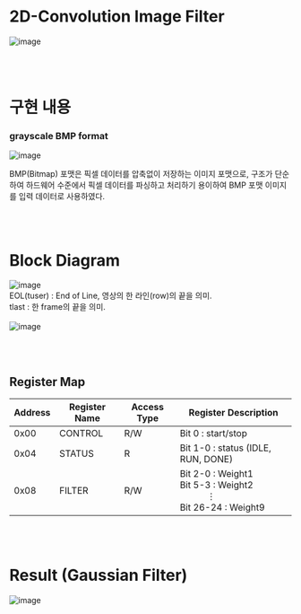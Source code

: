 # 2D-Convolution Image Filter

![image](https://github.com/user-attachments/assets/abe89c3c-88de-4a2b-9fec-91da76823d98)



<br/><br/>

# 구현 내용

### grayscale BMP format
![image](https://github.com/user-attachments/assets/02668b6d-bc63-458f-8b3a-5a6582b842ce)

BMP(Bitmap) 포맷은 픽셀 데이터를 압축없이 저장하는 이미지 포맷으로, 구조가 단순하여 하드웨어 수준에서 픽셀 데이터를 파싱하고 처리하기 용이하여 BMP 포맷 이미지를 입력 데이터로 사용하였다.


<br/><br/>

# Block Diagram
![image](https://github.com/user-attachments/assets/9a6c7ce4-513b-411e-a72e-c1a00f4ec2d8)
<br/>
EOL(tuser) : End of Line, 영상의 한 라인(row)의 끝을 의미.
<br/>
tlast : 한 frame의 끝을 의미.
<br/><br/>
![image](https://github.com/user-attachments/assets/14ddcb70-12d8-4732-85e7-49207e88a65e)

<br/><br/>

## Register Map

| Address       | Register Name | Access Type | Register Description    |
|-------------|------|--------|---------|
| 0x00  | CONTROL    | R/W   | Bit 0 : start/stop    |
| 0x04  | STATUS    | R      | Bit 1-0 : status (IDLE, RUN, DONE)  |
| 0x08  | FILTER    |  R/W     | Bit 2-0 : Weight1 <br/> Bit 5-3 : Weight2 <br/>    ⋮ <br/> Bit 26-24 : Weight9 |

<br/><br/>

# Result (Gaussian Filter)
![image](https://github.com/user-attachments/assets/b197d097-a43c-49d2-81d0-d196fda0c263)



